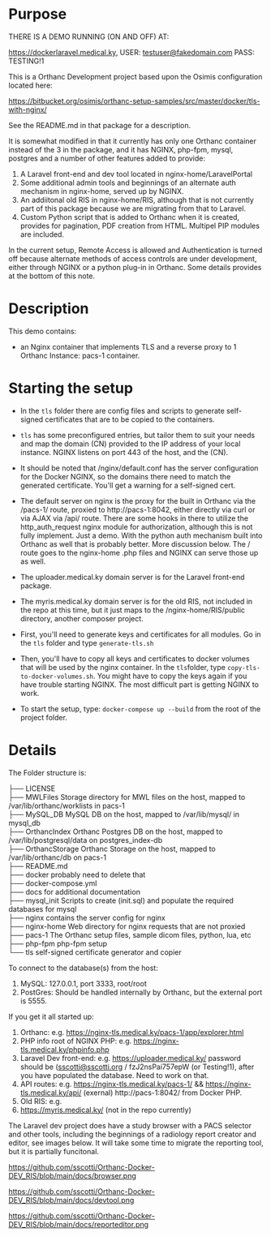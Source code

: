 # Purpose

THERE IS A DEMO RUNNING (ON AND OFF) AT:

https://dockerlaravel.medical.ky, USER:  testuser@fakedomain.com PASS:  TESTING!1

This is a Orthanc Development project based upon the Osimis configuration located here:

https://bitbucket.org/osimis/orthanc-setup-samples/src/master/docker/tls-with-nginx/

See the README.md in that package for a description.

It is somewhat modified in that it currently has only one Orthanc container instead of the 3 in the package, and it has NGINX, php-fpm, mysql, postgres and a number of other features added to provide:

1.  A Laravel front-end and dev tool located in nginx-home/LaravelPortal
2.  Some additional admin tools and beginnings of an alternate auth mechanism in nginx-home, served up by NGINX.
3.  An addiitonal old RIS in nginx-home/RIS, although that is not currently part of this package because we are migrating from that to Laravel.
4.  Custom Python script that is added to Orthanc when it is created, provides for pagination, PDF creation from HTML.  Multipel PIP modules are included.

In the current setup, Remote Access is allowed and Authentication is turned off because alternate methods of access controls are under development, either through NGINX or a python plug-in in Orthanc.  Some details provides at the bottom of this note.

# Description

This demo contains:

- an Nginx container that implements TLS and a reverse proxy to 1 Orthanc Instance: pacs-1 container.


# Starting the setup

- In the `tls` folder there are config files and scripts to generate self-signed certificates that are to be copied to the containers.
- `tls` has some preconfigured entries, but tailor them to suit your needs and map the domain (CN) provided to the IP address of your local instance.  NGINX listens on port 443 of the host, and the (CN).
- It should be noted that /nginx/default.conf has the server configuration for the Docker NGINX, so the domains there need to match the generated certificate.  You'll get a warning for a self-signed cert.
- The default server on nginx is the proxy for the built in Orthanc via the /pacs-1/ route, proxied to http://pacs-1:8042, either directly via curl or via AJAX via /api/ route.  There are some hooks in there to utilize the http_auth_request nginx module for authorization, although this is not fully implement.  Just a demo.  With the python auth mechanism built into Orthanc as well that is probably better.  More discussion below.  The / route goes to the nginx-home .php files and NGINX can serve those up as well.
- The uploader.medical.ky domain server is for the Laravel front-end package.
- The myris.medical.ky domain server is for the old RIS, not included in the repo at this time, but it just maps to the /nginx-home/RIS/public directory, another composer project.
  
- First, you'll need to generate keys and certificates for all modules.  Go in the `tls` folder and type `generate-tls.sh`
- Then, you'll have to copy all keys and certificates to docker volumes that will be used by the nginx container.  In the `tls`folder, type `copy-tls-to-docker-volumes.sh`.  You might have to copy the keys again if you have trouble starting NGINX.  The most difficult part is getting NGINX to work.
- To start the setup, type: `docker-compose up --build` from the root of the project folder.

# Details

The Folder structure is:


├── LICENSE  
├── MWLFiles       Storage directory for MWL files on the host, mapped to /var/lib/orthanc/worklists in pacs-1  
├── MySQL_DB       MySQL DB on the host, mapped to /var/lib/mysql/ in mysql_db  
├── OrthancIndex   Orthanc Postgres DB on the host, mapped to /var/lib/postgresql/data on postgres_index-db   
├── OrthancStorage Orthanc Storage on the host, mapped to /var/lib/orthanc/db on pacs-1  
├── README.md  
├── docker  probably need to delete that  
├── docker-compose.yml  
├── docs for additional documentation  
├── mysql_init    Scripts to create (init.sql) and populate the required databases for mysql  
├── nginx  contains the server config for nginx  
├── nginx-home    Web directory for nginx requests that are not proxied  
├── pacs-1        The Orthanc setup files, sample dicom files, python, lua, etc  
├── php-fpm       php-fpm setup  
└── tls           self-signed certificate generator and copier  


To connect to the database(s) from the host:

1.  MySQL:  127.0.0.1, port 3333, root/root
2.  PostGres:  Should be handled internally by Orthanc, but the external port is 5555.

If you get it all started up:

1.  Orthanc:  e.g. https://nginx-tls.medical.ky/pacs-1/app/explorer.html
2.  PHP info root of NGINX PHP:  e.g. https://nginx-tls.medical.ky/phpinfo.php
3.  Laravel Dev front-end:  e.g. https://uploader.medical.ky/ password should be (sscotti@sscotti.org / fzJ2nsPai757epW (or Testing!1), after you have populated the database.  Need to work on that.
4.  API routes:  e.g.  https://nginx-tls.medical.ky/pacs-1/ &&  https://nginx-tls.medical.ky/api/ (exernal) http://pacs-1:8042/ from Docker PHP.
5.  Old RIS:  e.g.  
6.  https://myris.medical.ky/ (not in the repo currently)

The Laravel dev project does have a study browser with a PACS selector and other tools, including the beginnings of a radiology report creator and editor, see images below.  It will take some time to migrate the reporting tool, but it is partially funcitonal.

https://github.com/sscotti/Orthanc-Docker-DEV_RIS/blob/main/docs/browser.png

https://github.com/sscotti/Orthanc-Docker-DEV_RIS/blob/main/docs/devtool.png

https://github.com/sscotti/Orthanc-Docker-DEV_RIS/blob/main/docs/reporteditor.png
